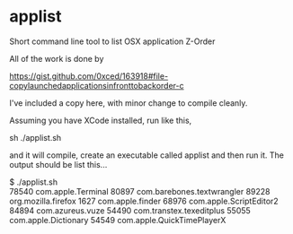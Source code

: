 # applist
Short command line tool to list OSX application Z-Order


All of the work is done by 

https://gist.github.com/0xced/163918#file-copylaunchedapplicationsinfronttobackorder-c

I've included a copy here, with minor change to compile cleanly.

Assuming you have XCode installed, run like this,

sh ./applist.sh 

and it will compile, create an executable called applist and then run it. The output should be list this...

$ ./applist.sh  
78540 com.apple.Terminal
80897 com.barebones.textwrangler
89228 org.mozilla.firefox
1627 com.apple.finder
68976 com.apple.ScriptEditor2
84894 com.azureus.vuze
54490 com.transtex.texeditplus
55055 com.apple.Dictionary
54549 com.apple.QuickTimePlayerX
